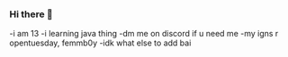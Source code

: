 ### Hi there 👋
-i am 13
-i learning java thing
-dm me on discord if u need me
-my igns r opentuesday, femmb0y 
-idk what else to add bai
